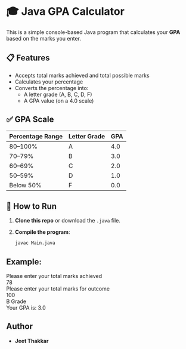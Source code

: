 # 🎓 Java GPA Calculator

This is a simple console-based Java program that calculates your **GPA** based on the marks you enter.

## 📋 Features

- Accepts total marks achieved and total possible marks
- Calculates your percentage
- Converts the percentage into:
    - A letter grade (A, B, C, D, F)
    - A GPA value (on a 4.0 scale)

## ✅ GPA Scale

| Percentage Range | Letter Grade | GPA  |
|------------------|--------------|------|
| 80–100%          | A            | 4.0  |
| 70–79%           | B            | 3.0  |
| 60–69%           | C            | 2.0  |
| 50–59%           | D            | 1.0  |
| Below 50%        | F            | 0.0  |

## 🚀 How to Run

1. **Clone this repo** or download the `.java` file.

2. **Compile the program**:
   ```bash
   javac Main.java

## Example:
Please enter your total marks achieved  
78  
Please enter your total marks for outcome  
100  
B Grade  
Your GPA is: 3.0

## Author
- **Jeet Thakkar**
